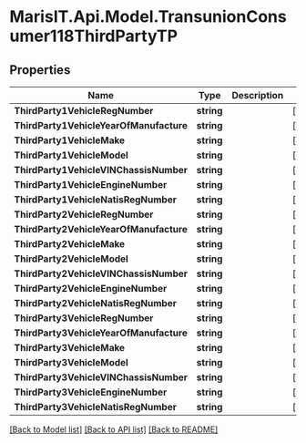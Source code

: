 
# MarisIT.Api.Model.TransunionConsumer118ThirdPartyTP

## Properties

Name | Type | Description | Notes
------------ | ------------- | ------------- | -------------
**ThirdParty1VehicleRegNumber** | **string** |  | [optional] 
**ThirdParty1VehicleYearOfManufacture** | **string** |  | [optional] 
**ThirdParty1VehicleMake** | **string** |  | [optional] 
**ThirdParty1VehicleModel** | **string** |  | [optional] 
**ThirdParty1VehicleVINChassisNumber** | **string** |  | [optional] 
**ThirdParty1VehicleEngineNumber** | **string** |  | [optional] 
**ThirdParty1VehicleNatisRegNumber** | **string** |  | [optional] 
**ThirdParty2VehicleRegNumber** | **string** |  | [optional] 
**ThirdParty2VehicleYearOfManufacture** | **string** |  | [optional] 
**ThirdParty2VehicleMake** | **string** |  | [optional] 
**ThirdParty2VehicleModel** | **string** |  | [optional] 
**ThirdParty2VehicleVINChassisNumber** | **string** |  | [optional] 
**ThirdParty2VehicleEngineNumber** | **string** |  | [optional] 
**ThirdParty2VehicleNatisRegNumber** | **string** |  | [optional] 
**ThirdParty3VehicleRegNumber** | **string** |  | [optional] 
**ThirdParty3VehicleYearOfManufacture** | **string** |  | [optional] 
**ThirdParty3VehicleMake** | **string** |  | [optional] 
**ThirdParty3VehicleModel** | **string** |  | [optional] 
**ThirdParty3VehicleVINChassisNumber** | **string** |  | [optional] 
**ThirdParty3VehicleEngineNumber** | **string** |  | [optional] 
**ThirdParty3VehicleNatisRegNumber** | **string** |  | [optional] 

[[Back to Model list]](../README.md#documentation-for-models)
[[Back to API list]](../README.md#documentation-for-api-endpoints)
[[Back to README]](../README.md)

